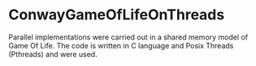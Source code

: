# ConwayGameOfLifeOnThreads
Parallel implementations were carried out in a shared memory model of Game Of Life. The code is written in C language and Posix Threads (Pthreads) and were used.
